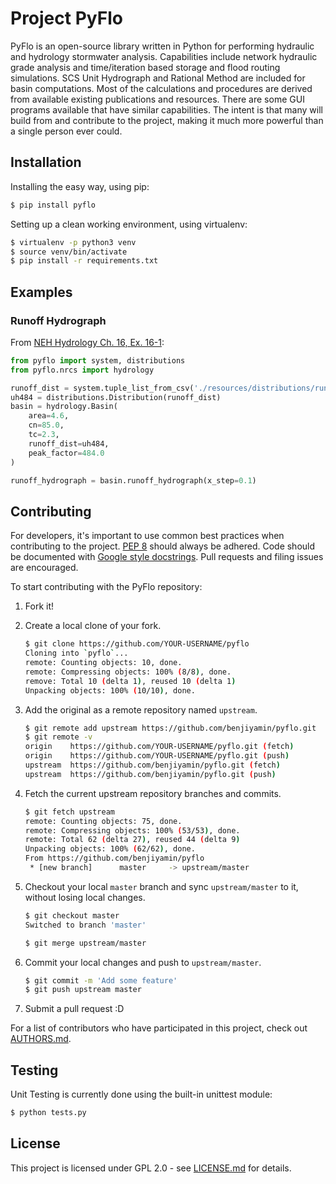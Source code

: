 # Project PyFlo

PyFlo is an open-source library written in Python for performing
hydraulic and hydrology stormwater analysis. Capabilities include
network hydraulic grade analysis and time/iteration based storage and flood
routing simulations. SCS Unit Hydrograph and Rational Method are included
for basin computations. Most of the calculations and procedures are
derived from available existing publications and resources. There are
some GUI programs available that have similar capabilities. The intent is
that many will build from and contribute to the project, making it much
more powerful than a single person ever could.

## Installation

Installing the easy way, using pip:

```bash
$ pip install pyflo
```

Setting up a clean working environment, using virtualenv:

```bash
$ virtualenv -p python3 venv
$ source venv/bin/activate
$ pip install -r requirements.txt
```

## Examples

### Runoff Hydrograph

From [NEH Hydrology Ch. 16, Ex. 16-1](http://www.wcc.nrcs.usda.gov/ftpref/wntsc/H&H/NEHhydrology/ch16.pdf#page=15):

```python
from pyflo import system, distributions
from pyflo.nrcs import hydrology

runoff_dist = system.tuple_list_from_csv('./resources/distributions/runoff/scs484.csv')
uh484 = distributions.Distribution(runoff_dist)
basin = hydrology.Basin(
    area=4.6,
    cn=85.0,
    tc=2.3,
    runoff_dist=uh484,
    peak_factor=484.0
)

runoff_hydrograph = basin.runoff_hydrograph(x_step=0.1)
```

## Contributing

For developers, it's important to use common best practices when contributing to the project.
[PEP 8](https://www.python.org/dev/peps/pep-0008/) should always be adhered. Code should be
documented with [Google style docstrings](http://sphinxcontrib-napoleon.readthedocs.io/en/latest/example_google.html).
Pull requests and filing issues are encouraged.

To start contributing with the PyFlo repository:

1. Fork it!

2. Create a local clone of your fork.

    ```bash
    $ git clone https://github.com/YOUR-USERNAME/pyflo
    Cloning into `pyflo`...
    remote: Counting objects: 10, done.
    remote: Compressing objects: 100% (8/8), done.
    remove: Total 10 (delta 1), reused 10 (delta 1)
    Unpacking objects: 100% (10/10), done.
    ```

3. Add the original as a remote repository named `upstream`.

    ```bash
    $ git remote add upstream https://github.com/benjiyamin/pyflo.git
    $ git remote -v
    origin    https://github.com/YOUR-USERNAME/pyflo.git (fetch)
    origin    https://github.com/YOUR-USERNAME/pyflo.git (push)
    upstream  https://github.com/benjiyamin/pyflo.git (fetch)
    upstream  https://github.com/benjiyamin/pyflo.git (push)
    ```

4. Fetch the current upstream repository branches and commits.

    ```bash
    $ git fetch upstream
    remote: Counting objects: 75, done.
    remote: Compressing objects: 100% (53/53), done.
    remote: Total 62 (delta 27), reused 44 (delta 9)
    Unpacking objects: 100% (62/62), done.
    From https://github.com/benjiyamin/pyflo
     * [new branch]      master     -> upstream/master
    ```

5. Checkout your local `master` branch and sync `upstream/master` to it, without losing 
local changes.

    ```bash
    $ git checkout master
    Switched to branch 'master'
    
    $ git merge upstream/master
    ```

6. Commit your local changes and push to `upstream/master`.

    ```bash
    $ git commit -m 'Add some feature'
    $ git push upstream master
    ```

7. Submit a pull request :D

For a list of contributors who have participated in this project,
check out [AUTHORS.md](AUTHORS.md).

## Testing

Unit Testing is currently done using the built-in unittest module:

```bash
$ python tests.py
```

## License

This project is licensed under GPL 2.0 - see [LICENSE.md](LICENSE.md) for details.
